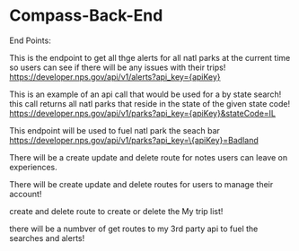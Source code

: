 # Compass-Back-End


End Points:

This is the endpoint to get all thge alerts for all natl parks at the current time so users can see if there will be any issues with their trips!
https://developer.nps.gov/api/v1/alerts?api_key={apiKey}


This is an example of an api call that would be used for a by state search! this call returns all natl parks that reside in the state of the given state code!
https://developer.nps.gov/api/v1/parks?api_key={apiKey}&stateCode=IL

This endpoint will be used to fuel natl park the seach bar
https://developer.nps.gov/api/v1/parks?api_key=\{apiKey}=Badland



There will be a create update and delete route for notes users can leave on experiences.


There will be create update and delete routes for users to manage their account!

create and delete route to create or delete the My trip list!

there will be a numbver of get routes to my 3rd party api to fuel the searches and alerts!